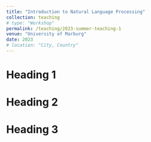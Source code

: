 ```yaml
---
title: "Introduction to Natural Language Processing"
collection: teaching
# type: "Workshop"
permalink: /teaching/2023-summer-teaching-1
venue: "University of Marburg"
date: 2023
# location: "City, Country"
---
```


<!-- This is a description of a teaching experience. You can use markdown like any other post. -->

Heading 1
======

Heading 2
======

Heading 3
======
